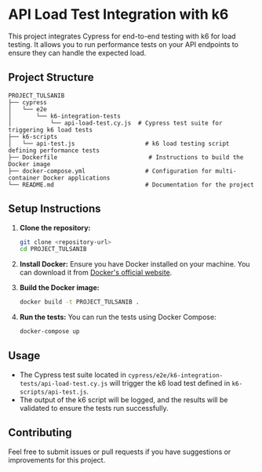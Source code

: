 # API Load Test Integration with k6

This project integrates Cypress for end-to-end testing with k6 for load testing. It allows you to run performance tests on your API endpoints to ensure they can handle the expected load.

## Project Structure

```
PROJECT_TULSANIB
├── cypress
│   └── e2e
│       └── k6-integration-tests
│           └── api-load-test.cy.js  # Cypress test suite for triggering k6 load tests
├── k6-scripts
│   └── api-test.js                    # k6 load testing script defining performance tests
├── Dockerfile                          # Instructions to build the Docker image
├── docker-compose.yml                 # Configuration for multi-container Docker applications
└── README.md                          # Documentation for the project
```

## Setup Instructions

1. **Clone the repository:**
   ```bash
   git clone <repository-url>
   cd PROJECT_TULSANIB
   ```

2. **Install Docker:**
   Ensure you have Docker installed on your machine. You can download it from [Docker's official website](https://www.docker.com/get-started).

3. **Build the Docker image:**
   ```bash
   docker build -t PROJECT_TULSANIB .
   ```

4. **Run the tests:**
   You can run the tests using Docker Compose:
   ```bash
   docker-compose up
   ```

## Usage

- The Cypress test suite located in `cypress/e2e/k6-integration-tests/api-load-test.cy.js` will trigger the k6 load test defined in `k6-scripts/api-test.js`.
- The output of the k6 script will be logged, and the results will be validated to ensure the tests run successfully.

## Contributing

Feel free to submit issues or pull requests if you have suggestions or improvements for this project.
